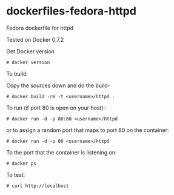 dockerfiles-fedora-httpd
========================

Fedora dockerfile for httpd

Tested on Docker 0.7.2

Get Docker version

```
# docker version
```

To build:

Copy the sources down and do the build-

```
# docker build -rm -t <username>/httpd .
```

To run (if port 80 is open on your host):

```
# docker run -d -p 80:80 <username>/httpd
```

or to assign a random port that maps to port 80 on the container:

```
# docker run -d -p 80 <username>/httpd
```

To the port that the container is listening on:

```
# docker ps
```

To test:

```
# curl http://localhost
```
